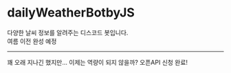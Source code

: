 # dailyWeatherBotbyJS
다양한 날씨 정보를 알려주는 디스코드 봇입니다.
<br/>
여름 이전 완성 예정
<!-- 2023.03.02 desktop github check -->
<!-- 2023.03.02 Win NoteBook github check -->

---
꽤 오래 지나긴 했지만... 이제는 역량이 되지 않을까?
오픈API 신청 완료!
